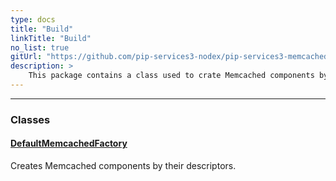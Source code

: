 ```yaml
---
type: docs
title: "Build"
linkTitle: "Build"
no_list: true
gitUrl: "https://github.com/pip-services3-nodex/pip-services3-memcached-nodex"
description: >
    This package contains a class used to crate Memcached components by their descriptors.
---
```

---
<div class="module-body"> 


### Classes

#### [DefaultMemcachedFactory](default_memcached_factory)
Creates Memcached components by their descriptors.

</div>

